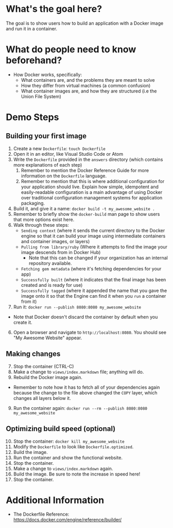 # What's the goal here?

The goal is to show users how to build an application with a Docker image
and run it in a container.

# What do people need to know beforehand?

- How Docker works, specifically:
  - What containers are, and the problems they are meant to solve
  - How they differ from virtual machines (a common confusion)
  - What container images are, and how they are structured (i.e the Union File System)

# Demo Steps

## Building your first image

1. Create a new `Dockerfile`: `touch Dockerfile`
2. Open it in an editor, like Visual Studio Code or Atom
3. Write the `Dockerfile` provided in the `answers` directory (which contains
   more explanations of each step)
   1. Remember to mention the Docker Reference Guide for more information
      on the `Dockerfile` language.
   2. Remember to mention that this is where additional configuration for your
      application should live. Explain how simple, idempotent and easily-readable configuration
      is a main advantage of using Docker over traditional configuration
      management systems for application packaging.
4. Build it, and give it a name: `docker build -t my_awesome_website .`
  1. Remember to briefly show the `docker-build` man page to show users
    that more options exist here.
  2. Walk through these steps:
     - `Sending context` (where it sends the current directory to the Docker engine
       so that it can build your image using intermediate containers and
       container images, or layers)
     - `Pulling from library/ruby` (Where it attempts to find the image your image
       descends from in Docker Hub)
       - Note that this can be changed if your organization has an internal
         repository available.
     - `Fetching gem metadata` (where it's fetching dependencies for your app)
     - `Successfully built` (where it indicates that the final image has been
       created and is ready for use)
     - `Successfully tagged` (where it appended the name that you gave the image
       onto it so that the Engine can find it when you `run` a container from it)
5. Run it: `docker run --publish 8080:8080 my_awesome_website`
  - Note that Docker doesn't discard the container by default when you create it.
6. Open a browser and navigate to `http://localhost:8080`.
   You should see "My Awesome Website" appear.

## Making changes

7. Stop the container (CTRL-C)
7. Make a change to `views/index.markdown` file; anything will do.
8. Rebuild the Docker image again.
  - Remember to note how it has to fetch all of your dependencies again
    because the change to the file above changed the `COPY` layer, which changes
    all layers below it.
9. Run the container again: `docker run --rm --publish 8080:8080 my_awesome_website`

## Optimizing build speed (optional)

10. Stop the container: `docker kill my_awesome_website`
11. Modify the `Dockerfile` to look like `Dockerfile.optimized`.
12. Build the image.
13. Run the container and show the functional website.
14. Stop the container.
15. Make a change to `views/index.markdown` again.
16. Build the image. Be sure to note the increase in speed here!
17. Stop the container.

# Additional Information

- The Dockerfile Reference: https://docs.docker.com/engine/reference/builder/
